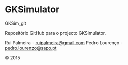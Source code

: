 # GKSimulator
GKSim_git

Repositório GitHub para o projecto GKSimulator. 

Rui Palmeira - ruipalmeira@gmail.com 
Pedro Lourenço - pedro.lourenzo@sapo.pt


© 2015
